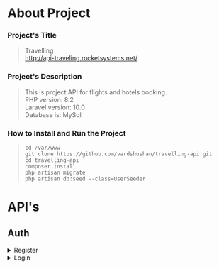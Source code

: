 # About Project
###  Project's Title
> Travelling  
> http://api-traveling.rocketsystems.net/
###  Project's Description
> This is project API for flights and hotels booking.  
> PHP version: 8.2  
> Laravel version: 10.0   
> Database is: MySql

### How to Install and Run the Project
> `cd /var/www`  
> `git clone https://github.com/vardshushan/travelling-api.git`  
> `cd travelling-api`  
> `composer install`  
> `php artisan migrate`  
> `php artisan db:seed --class=UserSeeder`





# API's
## Auth
<details><summary>Register</summary>

- **Method:** POST
- **URL:**    http://api-traveling.rocketsystems.net/api/register
-  **Parameters:**
```json
{  
     "first_name": "string",  
     "last_name": "string",  
     "email": "string",  
     "password":"string",
    "password_confirmation":"string"
}
```
- **Success Message:**
 ```json
{
    "success": true,
    "data": {
        "token": "eyJ0eXAiOiJKV1QiLCJhbGciOiJSUzI1NiJ9.eyJhdWQiOiIzIiwianRpIjoiODFmYzM4ZjBhN2NmYzJjMWEzMzI4ZmExZjg4NmFlODkwNTlmNmU4ZmUzNWQwYmYwN2I1ODU0MTBmMmQ0MzRjNzBlNzA1N2E0ODc4ZTk4YjEiLCJpYXQiOjE2ODA2MTY2NTEuOTU1OTU4LCJuYmYiOjE2ODA2MTY2NTEuOTU1OTU5LCJleHAiOjE3MTIyMzkwNTEuOTUzNjE1LCJzdWIiOiIxMiIsInNjb3BlcyI6W119.oDP24W5i4gxCwtagIt0OmMIpXe4YU9D5LD_O4kCWh5vxb872MHIU08BhLzOrj2fsZu4i6Z48gcveuZ9USla9Ty_PgZ2ibzGWH4v9EfILRxz8MPeLrvlCGMUaG1UfLcd2Ls6sb8PCYzT6EnnQfKYnyTnESN55u22kpcICpVUcDoPNIvL_58x0JXK6dF1nbEBigp0Md2rcHOEpcG6LkO7T7VcinC96JGNSRYdoeoUkWO0rZ4aBcRISHC7iZVN6krE5RxYCPB52LQbyADWG2FgeowJVEthRN6sKWWzIiXjTi9kZGn1WqNjvAEI_VZqh_jqGfNqgaGTctqVIFRBbDhB1V6OgUYD4MJjYlKM73d6U4EHtEejPHHsCX4jdITbjrpQmuwsFMYdPn5EsdEp7yBNEt2Uv7R8NE8Rfr665O8Dy5glCLzVswqGErdMk9ORPgln-8E0fVO7-ONEsaE7q82-esb9w5WuaSkpV7KpvNmaqzZ22KWbAaRlfYu1OwLmw9my8zRNnCImIdlg4vxjNaxalyrHk-FkQ7wYIC4FJj7RnaQEh767Pts4nG3_1vklF7WrHlr1S9ZLiiVjZpt6sa__diY4rFJcu-y6PVXTUSEeRJFKuh272TG-B9wNT6eWQp5IQt-Dy0zCRX_uDGBlPq2dWRD1DXmOAe6h9vy2lRqPMULk",
        "first_name": "string",
        "last_name": "string"
    },
    "message": "User register successfully."
}
```
- **Error Message:**
 ```json
{
    "success": false,
    "message": "Validation errors",
    "data": {
        "email": [
            "The email has already been taken."
        ]
    }
}
```
</details>
<details><summary>Login</summary>

- **Method:** POST
- **URL:**    http://api-traveling.rocketsystems.net/api/login
-  **Parameters:**
```json
{
     "email": "string",  
     "password":"string"  
}
```
- **Success Message:**
 ```json
{
    "success": true,
    "data": {
        "token": "eyJ0eXAiOiJKV1QiLCJhbGciOiJSUzI1NiJ9.eyJhdWQiOiIzIiwianRpIjoiZmRlMTRiZGY4MTkwYWNmMzFmNDMwMTJkNDIzZDc4NWM4NjEwZjEyZDgwMDEyZThlMTI3NjM5Yzk1YmY4ZjA0YmEyZmM3YmNlM2IzMGE5ODUiLCJpYXQiOjE2ODA2MTM3ODMuNTk4OTcsIm5iZiI6MTY4MDYxMzc4My41OTg5NzIsImV4cCI6MTcxMjIzNjE4My41OTYzMTUsInN1YiI6IjgiLCJzY29wZXMiOltdfQ.M8Fay3xN8Ie92NwLcB23u-UXIJVDme4Mh7oo6BrUBbw2yCvAIVSqTlij7EQr_b0adViOmLdSih4sgRDPIW5K6kiUVpL2dYNE911exOIh-5m2yN0zKa9GaJOGf5cHeWm_xMVezeyyyzuoxwi9n_yKfSPPbHtoOt9fAr3nPnFsaiUcciquQb8DFx8syFhG80fg4Shrvck9gW679wJvlhPTQkWY18OkNFM5MAfiguvoTSV7I9oVNUQswPgbcOXOZnRX__NJSuovw8PVEISj5LUCGn086k4MWyby1DwrvFBGD-Rd6qEip7STQJw0eNmhROM327wWvDR_5S7OSFyoeK6IKcrjA0wxGk6i8_WH7PPPS0C9ESqNuXWv1jGUQQU307_kqqvJ0MUrw7dLduy_XXG9dbYkCy54TV7CZW_OXNl6uxs2FjXDhxP8CvzdqflMzngJDe1BaPqa1BHX9cv1wKs9Idd6TfNEau1I_GNU9zhnEgqVkJdxycAZ_4AV6j3MyzT0Uzk2vZvkkzZs_HmMW4QsBmaknzzN1i5-Qtj3OoN5kqzGRvumgGSeAl4ELlEiMPNs71sfSrLNJmF31porlO9mlUw4SpfA54LJIwKQMI_uefK47i3Thv0TzRoVudr8I_WSs0tb1_XaQQO2IT5uI-Z2qM_fZgSdQ6Z7ZVorAsxGSvo",
        "first_name": "string",
        "last_name": "string"
    },
    "message": "User login successfully."
}
```
- **Error Message:**
 ```json
{
    "success": false,
    "message": "Unauthorised.",
    "data": {
        "error": "Unauthorised"
    }
}
```
</details>
